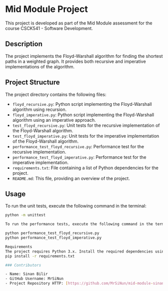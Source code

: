 # Mid Module Project

This project is developed as part of the Mid Module assessment for the course CSCK541 - Software Development.

## Description

The project implements the Floyd-Warshall algorithm for finding the shortest paths in a weighted graph. It provides both recursive and imperative implementations of the algorithm.

## Project Structure

The project directory contains the following files:

- `floyd_recursive.py`: Python script implementing the Floyd-Warshall algorithm using recursion.
- `floyd_imperative.py`: Python script implementing the Floyd-Warshall algorithm using an imperative approach.
- `test_floyd_recursive.py`: Unit tests for the recursive implementation of the Floyd-Warshall algorithm.
- `test_floyd_imperative.py`: Unit tests for the imperative implementation of the Floyd-Warshall algorithm.
- `performance_test_floyd_recursive.py`: Performance test for the recursive implementation.
- `performance_test_floyd_imperative.py`: Performance test for the imperative implementation.
- `requirements.txt`: File containing a list of Python dependencies for the project.
- `README.md`: This file, providing an overview of the project.

## Usage

To run the unit tests, execute the following command in the terminal:

```bash
python -m unittest

To run the performance tests, execute the following command in the terminal:

python performance_test_floyd_recursive.py
python performance_test_floyd_imperative.py

Requirements
The project requires Python 3.x. Install the required dependencies using the following command:
pip install -r requirements.txt

### Contributors

- Name: Sinan Bilir
- GitHub Username: MrSiNun
- Project Repository HTTP: [https://github.com/MrSiNun/mid-module-sinanbilir.git](https://github.com/MrSiNun/mid-module-sinanbilir.git)



